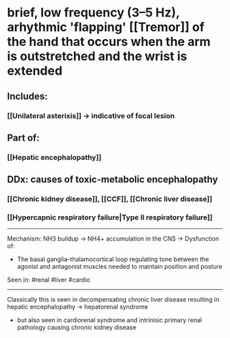 # brief, low frequency (3–5 Hz), arhythmic 'flapping' [[Tremor]] of the hand that occurs when the arm is outstretched and the wrist is extended
## Includes:
### [[Unilateral asterixis]] -> indicative of focal lesion
## Part of:
### [[Hepatic encephalopathy]]

## DDx: causes of toxic-metabolic encephalopathy
### [[Chronic kidney disease]], [[CCF]], [[Chronic liver disease]]
### [[Hypercapnic respiratory failure|Type II respiratory failure]]

---

Mechanism: NH3 buildup → NH4+ accumulation in the CNS → Dysfunction of:
- The basal ganglia–thalamocortical loop regulating tone between the agonist and antagonist muscles needed to maintain position and posture


Seen in: #renal #liver #cardio 

---
Classically this is seen in decompensating chronic liver disease resulting in hepatic encephalopathy -> hepatorenal syndrome
- but also seen in cardiorenal syndrome and intrinisic primary renal pathology causing chronic kidney disease
